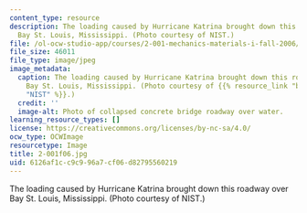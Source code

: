 ```yaml
---
content_type: resource
description: The loading caused by Hurricane Katrina brought down this roadway over
  Bay St. Louis, Mississippi. (Photo courtesy of NIST.)
file: /ol-ocw-studio-app/courses/2-001-mechanics-materials-i-fall-2006/6126af1cc9c996a7cf06d82795560219_2-001f06.jpg
file_size: 46011
file_type: image/jpeg
image_metadata:
  caption: The loading caused by Hurricane Katrina brought down this roadway over
    Bay St. Louis, Mississippi. (Photo courtesy of {{% resource_link "b2ff79ee-fb18-4213-b2ae-50f0831b904c"
    "NIST" %}}.)
  credit: ''
  image-alt: Photo of collapsed concrete bridge roadway over water.
learning_resource_types: []
license: https://creativecommons.org/licenses/by-nc-sa/4.0/
ocw_type: OCWImage
resourcetype: Image
title: 2-001f06.jpg
uid: 6126af1c-c9c9-96a7-cf06-d82795560219
---
```

The loading caused by Hurricane Katrina brought down this roadway over Bay St. Louis, Mississippi. (Photo courtesy of NIST.)